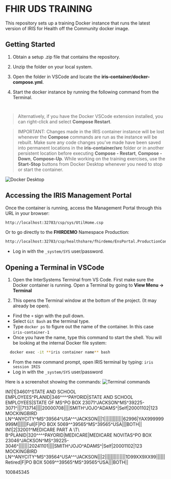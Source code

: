 # FHIR UDS TRAINING

This repository sets up a training Docker instance that runs the latest version of IRIS for Health off the Community docker image. 

## Getting Started

1. Obtain a setup .zip file that contains the repository. 

2. Unzip the folder on your local system. 

3. Open the folder in VSCode and locate the **iris-container/docker-compose.yml**. 

4. Start the docker instance by running the following command from the Terminal. 

```bash



```
> Alternatively, if you have the Docker VSCode extension installed, you can right-click and select **Compose Restart**. 

> IMPORTANT: Changes made in the IRIS container instance will be lost whenever the **Compose** commands are run as the instance will be rebuilt. Make sure any code changes you've made have been saved into permanent locations in the **iris-container/src** folder or in another persistent location before executing **Compose - Restart**, **Compose - Down**, **Compose-Up**. While working on the training exercises, use the **Start-Stop** buttons from Docker Desktop whenever you need to stop or start the container. 

![Docker Desktop](../module-5/images/module5-docker-desktop-start-stop.png)

## Accessing the IRIS Management Portal

Once the container is running, access the Management Portal through this URL in your browser:

```bash
http://localhost:32783/csp/sys/UtilHome.csp

```

Or to go directly to the **FHIRDEMO** Namespace Production:

```bash
http://localhost:32783/csp/healthshare/fhirdemo/EnsPortal.ProductionConfig.zen

```

* Log in with the `_system/SYS` user/password.

## Opening a Terminal in VSCode

1. Open the InterSystems Terminal from VS Code. First make sure the Docker container is running. Open a Terminal by going to **View Menu -> Terminal**

2. This opens the Terminal window at the bottom of the project. (It may already be open). 
* Find the `+` sign with the pull down. 
* Select `Git Bash` as the terminal type. 
* Type `docker ps` to figure out the name of the container. In this case `iris-container-1`
* Once you have the name, type this command to start the shell. You will be looking at the internal Docker file system: 

```bash
  docker exec -it **iris container name** bash
```
* From the new command prompt, open IRIS terminal by typing: `iris session IRIS`
* Log in with the `_system/SYS` user/password

Here is a screenshot showing the commands: 
![Terminal commands](../images/module5-open-iris-terminal.png)

IN1|1|34601^STATE AND SCHOOL EMPLOYEES^PLANID|346^^^^PAYORID|STATE AND SCHOOL EMPLOYEES|STATE OF MS^PO BOX 23071^JACKSON^MS^39225-3071^|||713714||||20000708||||SMITH^JOJO^ADAMS^|Self|20001102|123 MOCKINGBIRD LN^^ANYCITY^MS^39564^USA^^^JACKSON|||1|||||||||||||62996|YAX999999999M||||||Full|F|PO BOX 5069^^39565^MS^39565^USA|||BOTH||
IN1|2|32001^MEDICARE PART A \T\ B^PLANID|320^^^^PAYORID|MEDICARE|MEDICARE NOVITAS^PO BOX 23046^JACKSON^MS^39225-3046^|||||||20241101||||SMITH^JOJO^ADAMS^|Self|20001102|123 MOCKINGBIRD LN^^ANYCITY^MS^39564^USA^^^JACKSON|||2||||||||||||||1D99XX9XX99||||||Retired|F|PO BOX 5069^^39565^MS^39565^USA|||BOTH||

100845345
